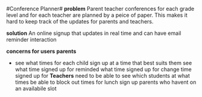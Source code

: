 #Conference Planner#
**problem** Parent teacher conferences for each grade level and for each teacher are planned by a peice of paper. This makes it hard to keep track of the updates for parents and teachers.

**solution** An online signup that updates in real time and can have email reminder interaction

**concerns for users**
__parents__
* see what times for each child
sign up at a time that best suits them
see what time signed up for
reminded what time signed up for
change time signed up for
__Teachers__
need to be able to see which students at what times
be able to block out times for lunch
sign up parents who havent on an availabile slot